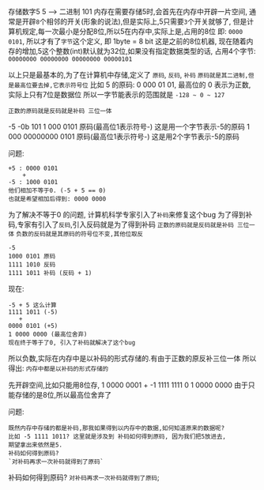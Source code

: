 存储数字5 
5 --> 二进制 101
内存在需要存储5时,会首先在内存中开辟一片空间,
通常是开辟`8`个相邻的开关(形象的说法),但是实际上,5只需要`3`个开关就够了,
但是计算机规定,每一次最小是分配8位,所以5在内存中,实际上是,占用的8位
即:
`0000 0101`, 所以才有了`字节`这个定义, 即 1byte = 8 bit
这是之前的8位机器, 现在随着内存的增加,5这个整数(int)默认就为32位,如果没有指定数据类型的话,
占用4个字节:
`00000000 00000000 00000000 00000101`

以上只是最基本的,为了在计算机中存储,定义了 `原码`, `反码`, `补码`
`原码就是其二进制,但是最高位要去掉,它表示符号位`
比如 5 的原码: 
0 000 01 01, 最高位的 0 表示为正数, 实际上只有7位是数据位
所以一字节能表示的范围就是 `-128 ~ 0 ~ 127`

`正数的原码就是反码就是补码 三位一体`

-5 
-0b 101
1 000 0101 原码(最高位1表示符号-) 这是用一个字节表示-5的原码
1 000 00000000 0101 原码(最高位1表示符号-) 这是用2个字节表示-5的原码

问题:
```
+5 : 0000 0101  
    + 
-5 : 1000 0101 
他们相加不等于0. (-5 + 5 == 0)
也就是希望相加后得到: 0000 0000
```
为了解决不等于0 的问题, 计算机科学专家引入了`补码`来修复这个bug
为了得到补码,专家有引入了`反码`,引入反码就是为了得到补码
`正数的原码就是反码就是补码 三位一体`
`负数的反码就是其原码的符号位不变,其他位取反`
```
-5
1000 0101 原码
1111 1010 反码
1111 1011 补码 (反码 + 1)
```
现在:
```
-5 + 5 这么计算
1111 1011 (-5)
   +
0000 0101 (+5)
1 0000 0000 (最高位舍弃)
现在终于等于了0, 引入了补码就解决了这个bug
```
所以负数,实际在内存中是以补码的形式存储的.有由于正数的原反补三位一体
所以得出:
`内存中都是以补码的形式存储的`

先开辟空间,比如只能用8位存,
1   0000 0001 +
-1  1111 1111
0 1 0000 0000
由于只能存储的是8位,所以最高位舍弃了

问题:
```
既然内存中存储的都是补码,那我如果得到以内存中的数据,如何知道原来的数据呢?
比如 -5 1111 1011? 这里就是涉及到 补码如何得到原码, 因为我们把5放进去,
期望拿出来依然是5.
补码如何得到原码?
`对补码再求一次补码就得到了原码`
```
补码如何得到原码?
`对补码再求一次补码就得到了原码`;
